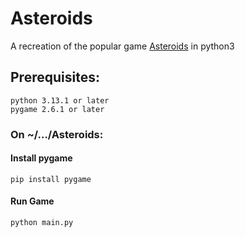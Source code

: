 
# Asteroids

A recreation of the popular game [Asteroids](https://en.wikipedia.org/wiki/Asteroids_(video_game)) in python3


## Prerequisites:
```
python 3.13.1 or later
pygame 2.6.1 or later
```

### On ~/.../Asteroids:

#### Install pygame
```
pip install pygame
```

#### Run Game
```
python main.py